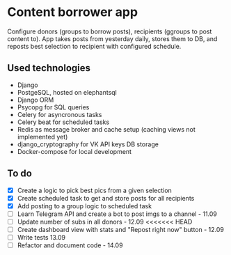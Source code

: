 # Content borrower app
Configure donors (groups to borrow posts), recipients (ggroups to post content to). App takes posts from yesterday daily, stores them to DB, and reposts best selection to recipient with configured schedule. 


## Used technologies
- Django
- PostgeSQL, hosted on elephantsql
- Django ORM
- Psycopg for SQL queries
- Celery for asyncronous tasks
- Celery beat for scheduled tasks
- Redis as message broker and cache setup (caching views not implemented yet)
- django_cryptography for VK API keys DB storage
- Docker-compose for local development


## To do
- [x] Create a logic to pick best pics from a given selection
- [x] Create scheduled task to get and store posts for all recipients
- [x] Add posting to a group logic to scheduled task 
- [ ] Learn Telegram API and create a bot to post imgs to a channel - 11.09
- [ ] Update number of subs in all donors - 12.09
<<<<<<< HEAD
- [ ] Create dashboard view with stats and "Repost right now" button - 12.09
- [ ] Write tests 13.09
- [ ] Refactor and document code - 14.09
